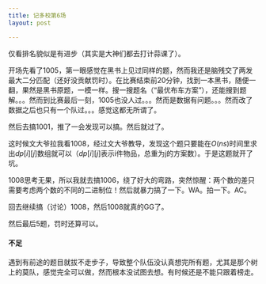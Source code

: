 ```yaml
---
title: 记多校第6场
layout: post

---
```


仅看排名貌似是有进步（其实是大神们都去打计蒜课了）。

开场先看了1005，第一眼感觉在黑书上见过同样的题，然而我还是脑残交了两发最大二分匹配（还好没贡献罚时）。在比赛结束前20分钟，找到一本黑书，随便一翻，果然是黑书原题，一模一样。搜一搜题名（“最优布车方案”），还能搜到题解。。。然而到比赛最后一刻，1005也没人过。。。然而是数据有问题。。。然而改了数据之后也只有一个队过。。。感觉这都无所谓了。

然后去搞1001，推了一会发现可以搞。然后就过了。

这时候文大爷拉我看1008，经过文大爷教导，发现这个题只要能在$O(ns)$时间里求出$dp[i][j]$数组就可以（$dp[i][j]$表示i件物品，总重为j的方案数）。于是这题就开了坑。

1008思考无果，所以我就去搞1006，绕了好大的弯路，突然惊醒：两个数的差只需要考虑两个数的不同的二进制位！然后就暴力搞了一下。WA。拍一下。AC。

回去继续搞（讨论）1008，然后1008就真的GG了。

然后最后5题，罚时还算可以。

#### 不足

遇到有前途的题目就拔不走步子，导致整个队伍没认真想完所有题，尤其是那个树上的莫队，感觉完全可以做，然而根本没试图去想。有时候还是不能只跟着榜走。


